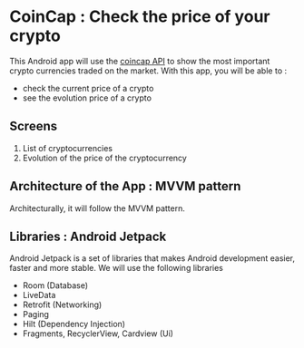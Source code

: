 # CoinCap : Check the price of your crypto

This Android app will use the [coincap API](https://docs.coincap.io/) to show the most important crypto currencies traded on the market.
With this app, you will be able to :

- check the current price of a crypto
- see the evolution price of a crypto
 
## Screens 

1. List of cryptocurrencies 
2. Evolution of the price of the cryptocurrency 


## Architecture of the App : MVVM pattern

Architecturally, it will follow the MVVM pattern. 

## Libraries : Android Jetpack

Android Jetpack is a set of libraries that makes Android development easier, faster and more stable. 
We will use the following libraries 

- Room (Database)
- LiveData 
- Retrofit (Networking)
- Paging 
- Hilt (Dependency Injection)
- Fragments, RecyclerView, Cardview (Ui)

